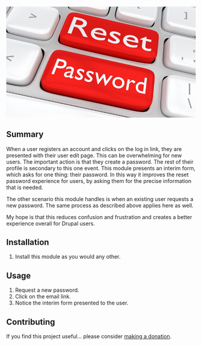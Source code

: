 ![Better Pw Reset](images/better-pw-reset.jpg)

## Summary

When a user registers an account and clicks on the log in link, they are presented with their user edit page.  This can be overwhelming for new users.  The important action is that they create a password.  The rest of their profile is secondary to this one event.  This module presents an interim form, which asks for one thing: their password.  In this way it improves the reset password experience for users, by asking them for the precise information that is needed.

The other scenario this module handles is when an existing user requests a new password.  The same process as described above applies here as well.

My hope is that this reduces confusion and frustration and creates a better experience overall for Drupal users.

## Installation

1. Install this module as you would any other.

## Usage

1. Request a new password.
1. Click on the email link.
1. Notice the interim form presented to the user.

## Contributing

If you find this project useful... please consider [making a donation](https://www.paypal.com/cgi-bin/webscr?cmd=_s-xclick&hosted_button_id=4E5KZHDQCEUV8&item_name=Gratitude%20for%20aklump%2Fbetter_pw_reset).
